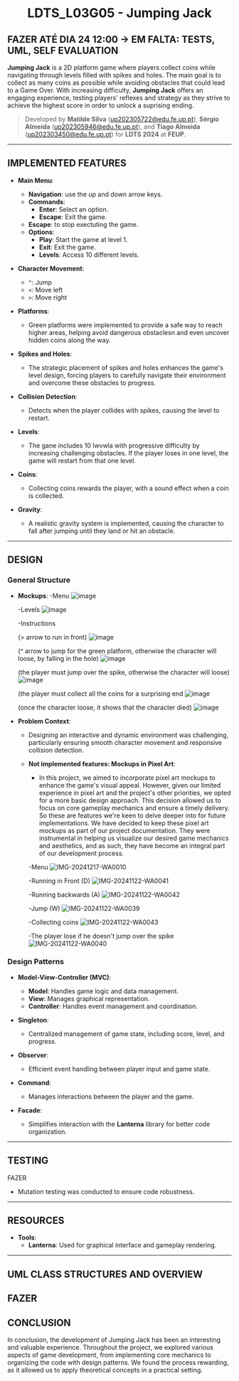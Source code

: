 <h1 align="center">
  LDTS_L03G05 - Jumping Jack
</h1>

## **FAZER ATÉ DIA 24 12:00 -> EM FALTA: TESTS, UML, SELF EVALUATION**

**Jumping Jack** is a 2D platform game where players collect coins while navigating through levels filled with spikes and holes. The main goal is to collect as many coins as possible while avoiding obstacles that could lead to a Game Over. With increasing difficulty, **Jumping Jack** offers an engaging experience, testing players' reflexes and strategy as they strive to achieve the highest score in order to unlock a suprising ending.

> Developed by **Matilde Silva** (up202305722@edu.fe.up.pt), **Sérgio Almeida** (up202305946@edu.fe.up.pt), and **Tiago Almeida** (up202303450@edu.fe.up.pt) for **LDTS 2024** at **FEUP**.
---

## **IMPLEMENTED FEATURES**

* **Main Menu**:
  * **Navigation**: use the up and down arrow keys.
  * **Commands**:
    * **Enter**: Select an option.
    * **Escape**: Exit the game.
  * **Escape**: to stop exectuting the game.
  * **Options**:
    * **Play**: Start the game at level 1.
    * **Exit**: Exit the game.
    * **Levels**: Access 10 different levels.

* **Character Movement**:
  * `^`: Jump
  * `<`: Move left
  * `>`: Move right
      
* **Platforms**:
  * Green platforms were implemented to provide a safe way to reach higher areas, helping avoid dangerous obstaclesn and even uncover hidden coins along the way.

* **Spikes and Holes**:
  * The strategic placement of spikes and holes enhances the game's level design, forcing players to carefully navigate their environment and overcome these obstacles to progress.
      
* **Collision Detection**:
  * Detects when the player collides with spikes, causing the level to restart.
* **Levels**:
  * The gane includes 10 lwvwla with progressive difficulty by increasing challenging obstacles. If the player loses in one level, the game will restart from that one level.
    
* **Coins**:
  * Collecting coins rewards the player, with a sound effect when a coin is collected.
    
* **Gravity**:
  * A realistic gravity system is implemented, causing the character to fall after jumping until they land or hit an obstacle.
---

## **DESIGN**

### **General Structure**

* **Mockups**:
  -Menu
  ![image](https://github.com/user-attachments/assets/4e65e5ed-a3d9-48b5-ae70-44e42a693fe8)

  -Levels
  ![image](https://github.com/user-attachments/assets/ce295470-6a21-4078-8495-0310317488b8)

  -Instructions
  
  (> arrow to run in front)
  ![image](https://github.com/user-attachments/assets/5f968aff-387b-4533-8f72-e45cf3ce2cf9)
  
  (^ arrow to jump for the green platform, otherwise the character will loose, by falling in the hole)
  ![image](https://github.com/user-attachments/assets/1d7dac38-5087-4e2e-98c9-9b33c9c5af0b)

  (the player must jump over the spike, otherwise the character will loose)
  ![image](https://github.com/user-attachments/assets/679696ba-327f-4947-9804-95b25039c50d)

  (the player must collect all the coins for a surprising end
  ![image](https://github.com/user-attachments/assets/26105d58-7c79-43b0-9e73-d6107103094a)

  (once the character loose, it shows that the character died)
  ![image](https://github.com/user-attachments/assets/4654b976-a382-4def-b9da-a97ab5cbdd87)

  
* **Problem Context**:
  * Designing an interactive and dynamic environment was challenging, particularly ensuring smooth character movement and responsive collision detection.
    
  * **Not implemented features: Mockups in Pixel Art**:
    * In this project, we aimed to incorporate pixel art mockups to enhance the game's visual appeal. However, given our limited experience in pixel art and the project's other priorities, we opted for a more basic design approach. This decision allowed us to focus on core gameplay mechanics and ensure a timely delivery. So these are features we're keen to delve deeper into for future implementations. We have decided to keep these pixel art mockups as part of our project documentation. They were instrumental in helping us visualize our desired game mechanics and aesthetics, and as such, they have become an integral part of our development process.

    -Menu
    ![IMG-20241217-WA0010](https://github.com/user-attachments/assets/6a8f33c1-c9c2-4e32-b5cd-518d36dc4fc5)
    
    -Running in Front (D)
    ![IMG-20241122-WA0041](https://github.com/user-attachments/assets/0b8ce8d4-558f-44f1-af59-c7de05402c76)
    
    -Running backwards (A)
    ![IMG-20241122-WA0042](https://github.com/user-attachments/assets/3948330a-c2c4-4b2c-ab3b-4f9f21d9810d)
    
    -Jump (W)
    ![IMG-20241122-WA0039](https://github.com/user-attachments/assets/06c21202-536e-4f2a-9ad9-141dc0c18e96)
    
    -Collecting coins 
    ![IMG-20241122-WA0043](https://github.com/user-attachments/assets/f2463dae-0122-4e67-853d-b8d77d8df71f)
    
    -The player lose if he doesn't jump over the spike
    ![IMG-20241122-WA0040](https://github.com/user-attachments/assets/39ddf583-f01e-45bb-a39c-d26bc911a4d0)


### **Design Patterns**

* **Model-View-Controller (MVC)**:
  * **Model**: Handles game logic and data management.
  * **View**: Manages graphical representation.
  * **Controller**: Handles event management and coordination.

* **Singleton**:
  * Centralized management of game state, including score, level, and progress.

* **Observer**:
  * Efficient event handling between player input and game state.

* **Command**:
  * Manages interactions between the player and the game.

* **Facade**:
  * Simplifies interaction with the **Lanterna** library for better code organization.

---

## **TESTING**
FAZER

* Mutation testing was conducted to ensure code robustness.

---

## **RESOURCES**

* **Tools**:
  * **Lanterna**: Used for graphical interface and gameplay rendering.
    
---

## **UML CLASS STRUCTURES AND OVERVIEW**
FAZER
---

## **CONCLUSION**
In conclusion, the development of Jumping Jack has been an interesting and valuable experience. Throughout the project, we explored various aspects of game development, from implementing core mechanics to organizing the code with design patterns. We found the process rewarding, as it allowed us to apply theoretical concepts in a practical setting.
